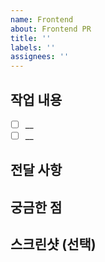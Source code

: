 ```yaml
---
name: Frontend
about: Frontend PR
title: ''
labels: ''
assignees: ''
---
```


## 작업 내용

- [ ] \_\_
- [ ] \_\_

## 전달 사항

## 궁금한 점

## 스크린샷 (선택)
